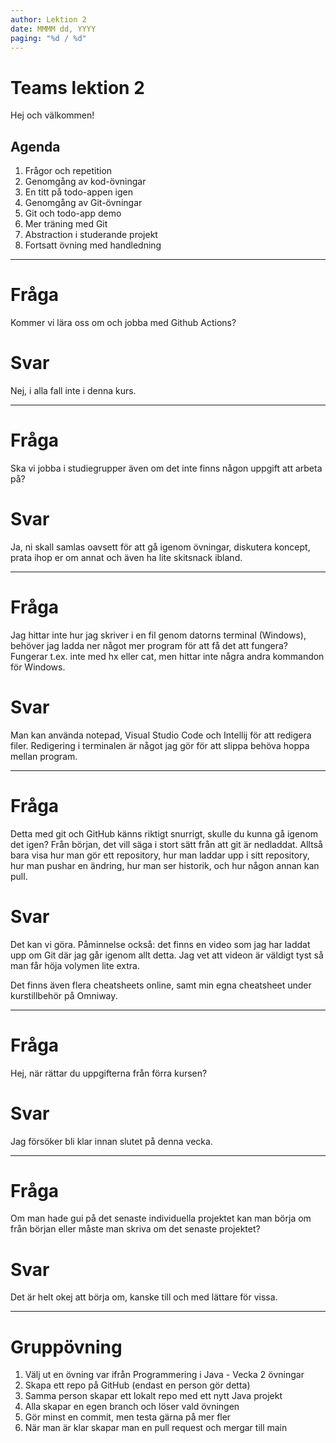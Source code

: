 ```yaml
---
author: Lektion 2 
date: MMMM dd, YYYY
paging: "%d / %d"
---
```


# Teams lektion 2

Hej och välkommen!

## Agenda

1. Frågor och repetition
2. Genomgång av kod-övningar
3. En titt på todo-appen igen
4. Genomgång av Git-övningar
5. Git och todo-app demo
6. Mer träning med Git
7. Abstraction i studerande projekt
8. Fortsatt övning med handledning

---

# Fråga

Kommer vi lära oss om och jobba med Github Actions?

# Svar

Nej, i alla fall inte i denna kurs.

---

# Fråga

Ska vi jobba i studiegrupper även om det inte finns någon uppgift att arbeta på?

# Svar

Ja, ni skall samlas oavsett för att gå igenom övningar, diskutera koncept, prata ihop er om annat och även ha lite skitsnack ibland.

---

# Fråga

Jag hittar inte hur jag skriver i en fil genom datorns terminal (Windows), behöver jag ladda ner något mer program för att få det att fungera? Fungerar t.ex. inte med hx eller cat, men hittar inte några andra kommandon för Windows.

# Svar

Man kan använda notepad, Visual Studio Code och Intellij för att redigera filer. Redigering i terminalen är något jag gör för att slippa behöva hoppa mellan program.

---

# Fråga

Detta med git och GitHub känns riktigt snurrigt, skulle du kunna gå igenom det igen? Från början, det vill säga i stort sätt från att git är nedladdat. Alltså bara visa hur man gör ett repository, hur man laddar upp i sitt repository, hur man pushar en ändring, hur man ser historik, och hur någon annan kan pull.

# Svar

Det kan vi göra. Påminnelse också: det finns en video som jag har laddat upp om Git där jag går igenom allt detta. Jag vet att videon är väldigt tyst så man får höja volymen lite extra.

Det finns även flera cheatsheets online, samt min egna cheatsheet under kurstillbehör på Omniway.

---

# Fråga

Hej, när rättar du uppgifterna från förra kursen?

# Svar

Jag försöker bli klar innan slutet på denna vecka.

---

# Fråga

Om man hade gui på det senaste individuella projektet kan man börja om från början eller måste man skriva om det senaste projektet?

# Svar

Det är helt okej att börja om, kanske till och med lättare för vissa.

---

# Gruppövning

1. Välj ut en övning var ifrån Programmering i Java - Vecka 2 övningar
2. Skapa ett repo på GitHub (endast en person gör detta)
3. Samma person skapar ett lokalt repo med ett nytt Java projekt
4. Alla skapar en egen branch och löser vald övningen
5. Gör minst en commit, men testa gärna på mer fler
6. När man är klar skapar man en pull request och mergar till main
